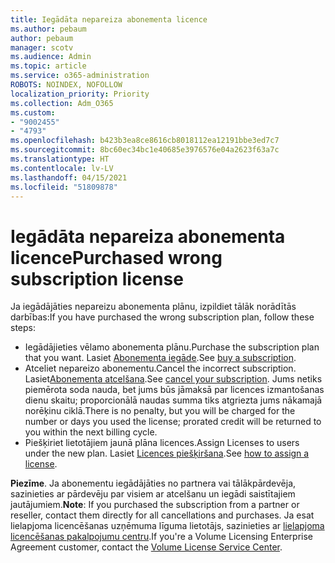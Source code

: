```yaml
---
title: Iegādāta nepareiza abonementa licence
ms.author: pebaum
author: pebaum
manager: scotv
ms.audience: Admin
ms.topic: article
ms.service: o365-administration
ROBOTS: NOINDEX, NOFOLLOW
localization_priority: Priority
ms.collection: Adm_O365
ms.custom:
- "9002455"
- "4793"
ms.openlocfilehash: b423b3ea8ce8616cb8018112ea12191bbe3ed7c7
ms.sourcegitcommit: 8bc60ec34bc1e40685e3976576e04a2623f63a7c
ms.translationtype: HT
ms.contentlocale: lv-LV
ms.lasthandoff: 04/15/2021
ms.locfileid: "51809878"
---
```

# <a name="purchased-wrong-subscription-license"></a><span data-ttu-id="eb91e-102">Iegādāta nepareiza abonementa licence</span><span class="sxs-lookup"><span data-stu-id="eb91e-102">Purchased wrong subscription license</span></span>

<span data-ttu-id="eb91e-103">Ja iegādājāties nepareizu abonementa plānu, izpildiet tālāk norādītās darbības:</span><span class="sxs-lookup"><span data-stu-id="eb91e-103">If you have purchased the wrong subscription plan, follow these steps:</span></span>

- <span data-ttu-id="eb91e-104">Iegādājieties vēlamo abonementa plānu.</span><span class="sxs-lookup"><span data-stu-id="eb91e-104">Purchase the subscription plan that you want.</span></span> <span data-ttu-id="eb91e-105">Lasiet [Abonementa iegāde](https://docs.microsoft.com/alchemyinsights/buy-a-subscription-to-office-365-for-business).</span><span class="sxs-lookup"><span data-stu-id="eb91e-105">See [buy a subscription](https://docs.microsoft.com/alchemyinsights/buy-a-subscription-to-office-365-for-business).</span></span>
- <span data-ttu-id="eb91e-106">Atceliet nepareizo abonementu.</span><span class="sxs-lookup"><span data-stu-id="eb91e-106">Cancel the incorrect subscription.</span></span> <span data-ttu-id="eb91e-107">Lasiet[Abonementa atcelšana](https://docs.microsoft.com/alchemyinsights/canceling-your-office-365-subscription).</span><span class="sxs-lookup"><span data-stu-id="eb91e-107">See [cancel your subscription](https://docs.microsoft.com/alchemyinsights/canceling-your-office-365-subscription).</span></span>
<span data-ttu-id="eb91e-108">Jums netiks piemērota soda nauda, bet jums būs jāmaksā par licences izmantošanas dienu skaitu; proporcionālā naudas summa tiks atgriezta jums nākamajā norēķinu ciklā.</span><span class="sxs-lookup"><span data-stu-id="eb91e-108">There is no penalty, but you will be charged for the number or days you used the license; prorated credit will be returned to you within the next billing cycle.</span></span>
- <span data-ttu-id="eb91e-109">Piešķiriet lietotājiem jaunā plāna licences.</span><span class="sxs-lookup"><span data-stu-id="eb91e-109">Assign Licenses to users under the new plan.</span></span> <span data-ttu-id="eb91e-110">Lasiet [Licences piešķiršana](https://docs.microsoft.com/alchemyinsights/how-to-assign-a-license-to-a-user).</span><span class="sxs-lookup"><span data-stu-id="eb91e-110">See [how to assign a license](https://docs.microsoft.com/alchemyinsights/how-to-assign-a-license-to-a-user).</span></span>

<span data-ttu-id="eb91e-111">**Piezīme**. Ja abonementu iegādājāties no partnera vai tālākpārdevēja, sazinieties ar pārdevēju par visiem ar atcelšanu un iegādi saistītajiem jautājumiem.</span><span class="sxs-lookup"><span data-stu-id="eb91e-111">**Note**: If you purchased the subscription from a partner or reseller, contact them directly for all cancellations and purchases.</span></span> <span data-ttu-id="eb91e-112">Ja esat lielapjoma licencēšanas uzņēmuma līguma lietotājs, sazinieties ar [lielapjoma licencēšanas pakalpojumu centru](https://support.microsoft.com/help/4471406/how-to-contact-the-microsoft-volume-licensing-service-center).</span><span class="sxs-lookup"><span data-stu-id="eb91e-112">If you're a Volume Licensing Enterprise Agreement customer, contact the [Volume License Service Center](https://support.microsoft.com/help/4471406/how-to-contact-the-microsoft-volume-licensing-service-center).</span></span>
